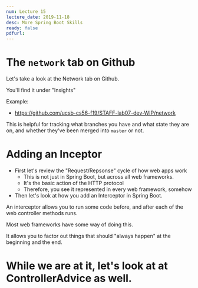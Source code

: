 ```yaml
---
num: Lecture 15
lecture_date: 2019-11-18
desc: More Spring Boot Skills
ready: false
pdfurl:
---
```



# The `network` tab on Github

Let's take a look at the Network tab on Github.

You'll find it under "Insights"

Example:
* <https://github.com/ucsb-cs56-f19/STAFF-lab07-dev-WIP/network>

This is helpful for tracking what branches you have and what state they are on, and whether they've been merged into `master` or not.

# Adding an Inceptor

* First let's review the "Request/Repsonse" cycle of how web apps work
   * This is not just in Spring Boot, but across all web frameworks.
   * It's the basic action of the HTTP protocol
   * Therefore, you see it represented in every web framework, somehow
* Then let's look at how you add an Interceptor in Spring Boot.

An interceptor allows you to run some code before, and after each of the web controller methods runs.

Most web frameworks have some way of doing this.

It allows you to factor out things that should "always happen" at the beginning and the end.

# While we are at it, let's look at at ControllerAdvice as well.

